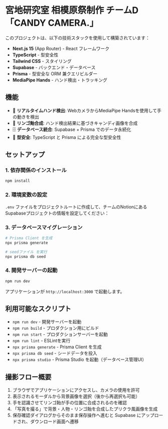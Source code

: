 # 宮地研究室 相模原祭制作 チームD 「CANDY CAMERA.」

このプロジェクトは、以下の技術スタックを使用して構築されています：

- **Next.js 15** (App Router) - React フレームワーク
- **TypeScript** - 型安全性
- **Tailwind CSS** - スタイリング
- **Supabase** - バックエンド・データベース
- **Prisma** - 型安全な ORM 兼クエリビルダー
- **MediaPipe Hands** - ハンド検出・トラッキング

## 機能

- 📱 **リアルタイムハンド検出**: WebカメラからMediaPipe Handsを使用して手の動きを検出
- 🍭 **リンゴ飴合成**: ハンド検出結果に基づきキャンディ画像を合成
- 🗄️ **データベース統合**: Supabase + Prisma でのデータ永続化
- 🎯 **型安全**: TypeScript と Prisma による完全な型安全性

## セットアップ

### 1. 依存関係のインストール

```bash
npm install
```

### 2. 環境変数の設定

`.env` ファイルをプロジェクトルートに作成して、チームのNotionにあるSupabaseプロジェクトの情報を設定してください：

### 3. データベースマイグレーション

```bash
# Prisma Client を生成
npx prisma generate

# seedファイル を実行
npx prisma db seed
```

### 4. 開発サーバーの起動

```bash
npm run dev
```

アプリケーションが `http://localhost:3000` で起動します。

## 利用可能なスクリプト

- `npm run dev` - 開発サーバーを起動
- `npm run build` - プロダクション用にビルド
- `npm run start` - プロダクションサーバーを起動
- `npm run lint` - ESLintを実行
- `npx prisma generate` - Prisma Client を生成
- `npx prisma db seed` - シードデータを投入
- `npx prisma studio` - Prisma Studio を起動（データベース管理UI）

## 撮影フロー概要

1. ブラウザでアプリケーションにアクセスし、カメラの使用を許可
2. 表示されるモーダルから背景画像を選択（後から再選択も可能）
3. 手を認識させてリンゴ飴が手の位置に合成されるのを確認
4. 「写真を撮る」で背景・人物・リンゴ飴を合成したプリクラ風画像を生成
5. 保存確認ダイアログからそのまま保存操作へ進むと Supabase にアップロードされ、ダウンロード画面へ遷移
